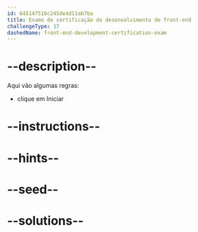 ```yaml
---
id: 645147516c245de4d11eb7ba
title: Exame de certificação de desenvolvimento de front-end
challengeType: 17
dashedName: front-end-development-certification-exam
---
```


# --description--

Aqui vão algumas regras:

- clique em Iniciar

# --instructions--

# --hints--

# --seed--

# --solutions--

